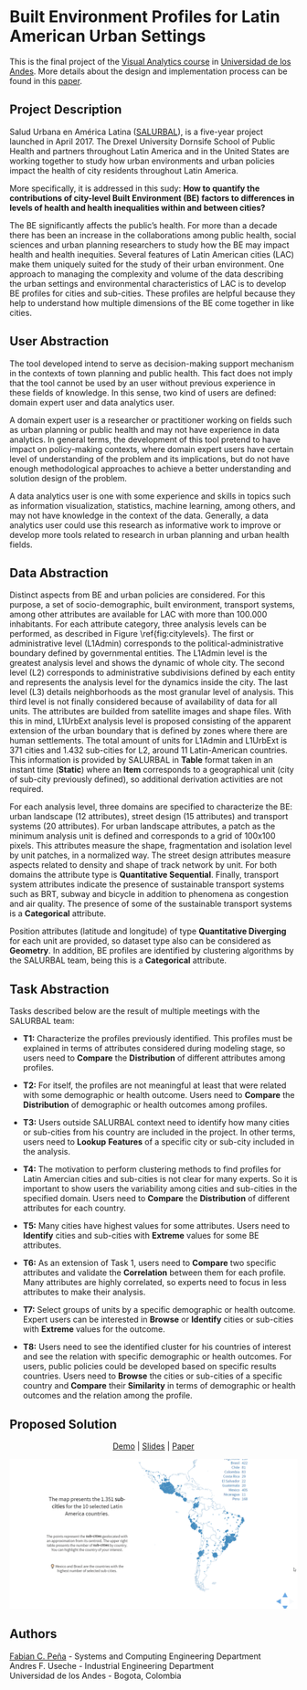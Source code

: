 # Built Environment Profiles for Latin American Urban Settings

This is the final project of the [Visual Analytics course](http://johnguerra.co/classes/isis_4822_fall_2018/) in [Universidad de los Andes](http://www.uniandes.edu.co/). More details about the design and implementation process can be found in this [paper](https://fabiancpl.github.io/salurbal/docs/paper.pdf).

## Project Description

Salud Urbana en América Latina ([SALURBAL](https://drexel.edu/lac/salurbal/overview/)), is a five-year project launched in April 2017. The Drexel University Dornsife School of Public Health and partners throughout Latin America and in the United States are working together to study how urban environments and urban policies impact the health of city residents throughout Latin America.

More specifically, it is addressed in this sudy: **How to quantify the contributions of city-level Built Environment (BE) factors to differences in levels of health and health inequalities within and between cities?**

The BE significantly affects the public’s health. For more than a decade there has been an increase in the collaborations among public health, social sciences and urban planning researchers to study how the BE may impact health and health inequities. Several features of Latin American cities (LAC) make them uniquely suited for the study of their urban environment. One approach to managing the complexity and volume of the data describing the urban settings and environmental characteristics of LAC is to develop BE profiles for cities and sub-cities. These profiles are helpful because they help to understand how multiple dimensions of the BE come together in like cities.

## User Abstraction

The tool developed intend to serve as decision-making support mechanism in the contexts of town planning and public health. This fact does not imply that the tool cannot be used by an user without previous experience in these fields of knowledge. In this sense, two kind of users are defined: domain expert user and data analytics user.

A domain expert user is a researcher or practitioner working on fields such as urban planning or public health and may not have experience in data analytics. In general terms, the development of this tool pretend to have impact on policy-making contexts, where domain expert users have certain level of understanding of the problem and its implications, but do not have enough methodological approaches to achieve a better understanding and solution design of the problem.

A data analytics user is one with some experience and skills in topics such as information visualization, statistics, machine learning, among others, and may not have knowledge in the context of the data. Generally, a data analytics user could use this research as informative work to improve or develop more tools related to research in urban planning and urban health fields. 

## Data Abstraction

Distinct aspects from BE and urban policies are considered. For this purpose, a set of socio-demographic, built environment, transport systems, among other attributes are available for LAC with more than 100.000 inhabitants. For each attribute category, three analysis levels can be performed, as described in Figure \ref{fig:citylevels}. The first or administrative level (L1Admin) corresponds to the political-administrative boundary defined by governmental entities. The L1Admin level is the greatest analysis level and shows the dynamic of whole city. The second level (L2) corresponds to administrative subdivisions defined by each entity and represents the analysis level for the dynamics inside the city. The last level (L3) details neighborhoods as the most granular level of analysis. This third level is not finally considered because of availability of data for all units. The attributes are builded from satellite images and shape files. With this in mind, L1UrbExt analysis level is proposed consisting of the apparent extension of the urban boundary that is defined by zones where there are human settlements. The total amount of units for L1Admin and L1UrbExt is 371 cities and 1.432 sub-cities for L2, around 11 Latin-American countries. This information is provided by SALURBAL in **Table** format taken in an instant time (**Static**) where an **Item** corresponds to a geographical unit (city of sub-city previously defined), so additional derivation activities are not required.

For each analysis level, three domains are specified to characterize the BE: urban landscape (12 attributes), street design (15 attributes) and transport systems (20 attributes). For urban landscape attributes, a patch as the minimum analysis unit is defined and corresponds to a grid of 100x100 pixels. This attributes measure the shape, fragmentation and isolation level by unit patches, in a normalized way. The street design attributes measure aspects related to density and shape of track network by unit. For both domains the attribute type is **Quantitative Sequential**. Finally, transport system attributes indicate the presence of sustainable transport systems such as BRT, subway and bicycle in addition to phenomena as congestion and air quality. The presence of some of the sustainable transport systems is a **Categorical** attribute.

Position attributes (latitude and longitude) of type **Quantitative Diverging** for each unit are provided, so dataset type also can be considered as **Geometry**. In addition, BE profiles are identified by clustering algorithms by the SALURBAL team, being this is a **Categorical** attribute.
 
## Task Abstraction

Tasks described below are the result of multiple meetings with the SALURBAL team:
 
 - **T1:** Characterize the profiles previously identified. This profiles must be explained in terms of attributes considered during modeling stage, so users need to **Compare** the **Distribution** of different attributes among profiles. 

 - **T2:** For itself, the profiles are not meaningful at least that were related with some demographic or health outcome. Users need to **Compare** the **Distribution** of demographic or health outcomes among profiles.

 - **T3:** Users outside SALURBAL context need to identify how many cities or sub-cities from his country are included in the project. In other terms, users need to **Lookup** **Features** of a specific city or sub-city included in the analysis.

 - **T4:** The motivation to perform clustering methods to find profiles for Latin Amercian cities and sub-cities is not clear for many experts. So it is important to show users the variability among cities and sub-cities in the specified domain. Users need to **Compare** the **Distribution** of different attributes for each country.

 - **T5:** Many cities have highest values for some attributes. Users need to **Identify** cities and sub-cities with **Extreme** values for some BE attributes.

 - **T6:** As an extension of Task 1, users need to **Compare** two specific attributes and validate the **Correlation** between them for each profile. Many attributes are highly correlated, so experts need to focus in less attributes to make their analysis.

 - **T7:** Select groups of units by a specific demographic or health outcome. Expert users can be interested in **Browse** or **Identify** cities or sub-cities with **Extreme** values for the outcome. 

 - **T8:** Users need to see the identified cluster for his countries of interest and see the relation with specific demographic or health outcomes. For users, public policies could be developed based on specific results countries. Users need to **Browse** the cities or sub-cities of a specific country and **Compare** their **Similarity** in terms of demographic or health outcomes and the relation among the profile.
 
## Proposed Solution

<p align="center">
  <a href="https://fabiancpl.github.io/salurbal/">Demo</a> |
  <a href="https://docs.google.com/presentation/d/19TM8mUnwzEZCaLqs_d_lis9ooL8bb3x6oT5Vmpbhcec/edit?usp=sharing">Slides</a> |
  <a href="https://fabiancpl.github.io/salurbal/docs/paper.pdf">Paper</a>
</p>

![Demo](images/thumbnail.gif)

## Authors

[Fabian C. Peña](https://fabiancpl.github.io) - Systems and Computing Engineering Department
<br />
Andres F. Useche - Industrial Engineering Department
<br />
Universidad de los Andes - Bogota, Colombia